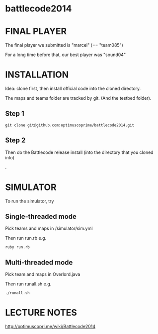 battlecode2014
==============

FINAL PLAYER
============

The final player we submitted is "marcel" (== "team085")

For a long time before that, our best player was "sound04"

INSTALLATION
============

Idea: clone first, then install official code into the cloned directory.

The maps and teams folder are tracked by git. (And the testbed folder).

Step 1
------

```
git clone git@github.com:optimuscoprime/battlecode2014.git
```

Step 2
------

Then do the Battlecode release install (into the directory that you cloned into)

.

SIMULATOR
=========

To run the simulator, try

Single-threaded mode
--------------------

Pick teams and maps in /simulator/sim.yml

Then run run.rb e.g.

```
ruby run.rb
```

Multi-threaded mode
-------------------

Pick team and maps in Overlord.java

Then run runall.sh e.g.

```
./runall.sh
```

LECTURE NOTES
=============

http://optimuscopri.me/wiki/Battlecode2014
